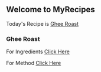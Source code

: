 ## Welcome to MyRecipes

Today's Recipe is [Ghee Roast](https://github.com/Divzdj/Ghee-Roast/blob/gh-pages/docs/README.md)


### Ghee Roast

For Ingredients [Click Here](https://github.com/Divzdj/Ghee-Roast/blob/gh-pages/docs/Ingredients.md)

For Method [Click Here](https://github.com/Divzdj/Ghee-Roast/blob/gh-pages/docs/Recipe.md)
